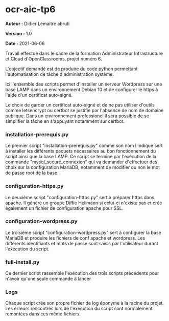 # ocr-aic-tp6
**Auteur 	:** 	Didier Lemaitre abruti

**Version	:**	1.0

**Date	:**	2021-06-06

Travail effectué dans le cadre de la formation Administrateur Infrastructure et Cloud 
d'OpenClassrooms, projet numéro 6.

L'objectif demandé est de produire du code python permettant l'automatisation de tâche d'administration système.

Ici l'ensemble des scripts permet d'installer un serveur Wordpress sur une base LAMP dans un environnement Debian 10 et de configurer le https à l'aide d'un certificat auto-signé.

Le choix de garder un certificat auto-signé et de ne pas utiliser d'outils comme letsencrypt ou certbot se justifie par l'absence de nom de domaine publique. Dans un environnement professionel il sera possible de se simplifier la tâche en s'appuyant notamment sur certbot.

### installation-prerequis.py
Le premier script "installation-prerequis.py" comme son nom l'indique sert à installer les différents paquets nécessaires au bon fonctionnement du script ainsi que la base LAMP.
Ce script se termine par l'exécution de la commande "mysql_secure_connexion" qui va demander d'effectuer des choix sur la configuration MariaDB, notamment de modifier ou non le mot de passe root de la base.

### configuration-https.py
Le deuxième script "configuration-https.py" sert à préparer https dans apache.
Il génère un groupe Diffie Hellmann si celui-ci n'existe pas et crée également un fichier de configuration apache pour SSL.

### configuration-wordpress.py
Le troisième script "configuration-wordpress.py" sert à configurer la base MariaDB et produire les fichiers de conf apache et wordpress. Les différents identifiants et mots de passe sont saisis par l'utilisateur durant l'exécution du script.

### full-install.py
Ce dernier script rassemble l'exécution des trois scripts précédents pour n'avoir qu'une seule commande à lancer

### Logs
Chaque script crée son propre fichier de log éponyme à la racine du projet.
Les erreurs rencontrés lors de l'exécution du script sont normalement remontées dans ces même fichiers.

